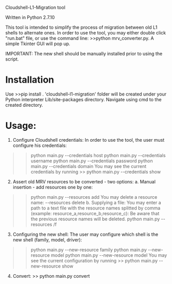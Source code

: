 Cloudshell-L1-Migration tool

Written in Python 2.7.10

This tool is intended to simplify the process of migration between old L1 shells to alternate ones.
In order to use the tool, you may either double click "run.bat" file, or use the command line: >>python mrv_converter.py.
A simple Tkinter GUI will pop up. 

IMPORTANT: The new shell should be manually installed prior to using the script.

Installation
======================
Use >>pip install <PackagePath>.
'cloudshell-l1-migration' folder will be created under your Python interpreter Lib/site-packages directory.
Navigate using cmd to the created directory.
  
Usage:
======================
1. Configure Cloudshell credentials: In order to use the tool, the user must configure his credentials:
>> python main.py --credentials host <CSHost>
>> python main.py --credentials username <CSUserName>
>> python main.py --credentials password <CSPassword>
>> python main.py --credentials domain <CSDomain>
You may see the current credentials by running >> python main.py --credentials show

2. Assert old MRV resources to be converted - two options:
a. Manual insertion - add resources one by one:
>> python main.py --resources add <ResourceName>
You may delete a resource name:
--resources delete <ResourceName>
b. Supplying a file:
You may enter a path to a text file with the resource names splitted by comma (example: resource_a,resource_b,resource_c):
Be aware that the previous resource names will be deleted.
>> python main.py --resources /f <FullFilePath>

3. Configuring the new shell: The user may configure which shell is the new shell (family, model, driver):
>> python main.py --new-resource family <ResourceFamily>
>> python main.py --new-resource model <ResourceModel>
>> python main.py --new-resource model <ResourceDriver>
You may see the current configuration by running >> python main.py --new-resource show

4. Convert: >> python main.py convert
